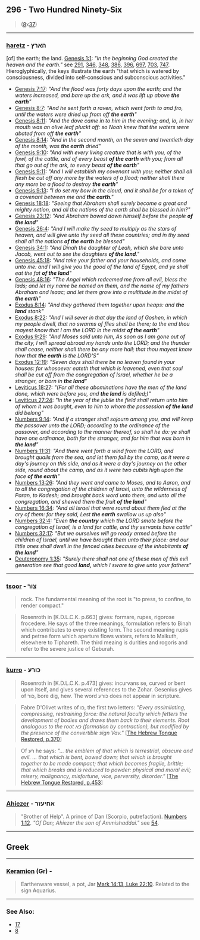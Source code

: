 ## 296 - Two Hundred Ninety-Six
> ([8](8)x[37](37))

---

### [haretz](/keys/HARTz) - הארץ
[of] the earth; the land. [Genesis 1:1](http://biblehub.com/genesis/1-1.htm): *"In the beginning God created the heaven and the earth."* see [291](291), [346](346), [348](348), [386](386), [396](396), [697](697), [703](703), [747](747). Hieroglyphically, the keys illustrate the earth "that which is watered by consciousness, divided into self-conscious and subconscious activities."

- [Genesis 7:17](https://biblehub.com/genesis/7-17.htm): *"And the flood was forty days upon the earth; and the waters increased, and bare up the ark, and it was lift up above **the earth**"*
- [Genesis 8:7](https://biblehub.com/genesis/8-7.htm): *"And he sent forth a raven, which went forth to and fro, until the waters were dried up from off **the earth**"*
- [Genesis 8:11](https://biblehub.com/genesis/8-11.htm): *"And the dove came in to him in the evening; and, lo, in her mouth was an olive leaf pluckt off: so Noah knew that the waters were abated from off **the earth**"*
- [Genesis 8:14](https://biblehub.com/genesis/8-14.htm): *"And in the second month, on the seven and twentieth day of the month, was **the earth** dried"*
- [Genesis 9:10](https://biblehub.com/genesis/9-10.htm): *"And with every living creature that is with you, of the fowl, of the cattle, and of every beast **of the earth** with you; from all that go out of the ark, to every beast **of the earth**"*
- [Genesis 9:11](https://biblehub.com/genesis/9-11.htm): *"And I will establish my covenant with you; neither shall all flesh be cut off any more by the waters of a flood; neither shall there any more be a flood to destroy **the earth**"*
- [Genesis 9:13](https://biblehub.com/genesis/9-13.htm): *"I do set my bow in the cloud, and it shall be for a token of a covenant between me and **the earth**."*
- [Genesis 18:18](https://biblehub.com/genesis/18-18.htm): *"Seeing that Abraham shall surely become a great and mighty nation, and all the nations of the earth shall be blessed in him?"*
- [Genesis 23:12](https://biblehub.com/genesis/23-12.htm): *"And Abraham bowed down himself before the people **of the land**"*
- [Genesis 26:4](https://biblehub.com/genesis/26-4.htm): *"And I will make thy seed to multiply as the stars of heaven, and will give unto thy seed all these countries; and in thy seed shall all the nations **of the earth** be blessed"*
- [Genesis 34:1](https://biblehub.com/genesis/34-1.htm): *"And Dinah the daughter of Leah, which she bare unto Jacob, went out to see the daughters **of the land**."*
- [Genesis 45:18](https://biblehub.com/genesis/45-18.htm): *"And take your father and your households, and come unto me: and I will give you the good of the land of Egypt, and ye shall eat the fat **of the land**"*
- [Genesis 48:16](https://biblehub.com/genesis/48-16.htm): *"The Angel which redeemed me from all evil, bless the lads; and let my name be named on them, and the name of my fathers Abraham and Isaac; and let them grow into a multitude in the midst of **the earth**"*
- [Exodus 8:14](https://biblehub.com/exodus/8-14.htm): *"And they gathered them together upon heaps: and **the land** stank"*
- [Exodus 8:22](https://biblehub.com/exodus/8-22.htm): *"And I will sever in that day the land of Goshen, in which my people dwell, that no swarms of flies shall be there; to the end thou mayest know that I am the LORD in the midst **of the earth**"*
- [Exodus 9:29](https://biblehub.com/exodus/9-29.htm): *"And Moses said unto him, As soon as I am gone out of the city, I will spread abroad my hands unto the LORD; and the thunder shall cease, neither shall there be any more hail; that thou mayest know how that **the earth** is the LORD'S"*
- [Exodus 12:19](https://biblehub.com/exodus/12-19.htm): *"Seven days shall there be no leaven found in your houses: for whosoever eateth that which is leavened, even that soul shall be cut off from the congregation of Israel, whether he be a stranger, or born in **the land**"*
- [Leviticus 18:27](https://biblehub.com/leviticus/18-27.htm): *"(For all these abominations have the men of the land done, which were before you, and **the land** is defiled;)"*
- [Leviticus 27:24](https://biblehub.com/leviticus/27-24.htm): *"In the year of the jubile the field shall return unto him of whom it was bought, even to him to whom the possession **of the land** did belong"*
- [Numbers 9:14](https://biblehub.com/numbers/9-14.htm): *"And if a stranger shall sojourn among you, and will keep the passover unto the LORD; according to the ordinance of the passover, and according to the manner thereof, so shall he do: ye shall have one ordinance, both for the stranger, and for him that was born in **the land**"*
- [Numbers 11:31](https://biblehub.com/numbers/11-31.htm): *"And there went forth a wind from the LORD, and brought quails from the sea, and let them fall by the camp, as it were a day's journey on this side, and as it were a day's journey on the other side, round about the camp, and as it were two cubits high upon the face **of the earth**"*
- [Numbers 13:26](https://biblehub.com/numbers/13-26.htm): *"And they went and came to Moses, and to Aaron, and to all the congregation of the children of Israel, unto the wilderness of Paran, to Kadesh; and brought back word unto them, and unto all the congregation, and shewed them the fruit **of the land**"*
- [Numbers 16:34](https://biblehub.com/numbers/16-34.htm): *"And all Israel that were round about them fled at the cry of them: for they said, Lest **the earth** swallow us up also"*
- [Numbers 32:4](https://biblehub.com/numbers/32-4.htm): *"Even **the country** which the LORD smote before the congregation of Israel, is a land for cattle, and thy servants have cattle"*
- [Numbers 32:17](https://biblehub.com/numbers/32-17.htm): *"But we ourselves will go ready armed before the children of Israel, until we have brought them unto their place: and our little ones shall dwell in the fenced cities because of the inhabitants **of the land**"*
- [Deuteronomy 1:35](https://biblehub.com/deuteronomy/1-35.htm): *"Surely there shall not one of these men of this evil generation see that good **land,** which I sware to give unto your fathers"*

---

### [tsoor](/keys/TzVR) - צור
> rock. The fundamental meaning of the root is "to press, to confine, to render compact."

> Rosenroth in [K.D.L.C.K. p.663] gives: formare, rupes, rigorose frocedere. He says of the three meanings, formulation refers to Binah which contributes to every existing form. The second meaning rupis and petrae form which aperture flows waters, refers to Malkuth, elsewhere to Tiphareth. The third meaing is durities and rogoris and refer to the severe justice of Geburah.

---

### [kurro](/keys/KVRO) - כורע
> Rosenroth in [K.D.L.C.K. p.473] gives: incurvans se, curved or bent upon itself, and gives several references to the Zohar. Gesenius gives of כור, bore dig, hew. The word כורע does not appear in scripture.

> Fabre D'Olivet writes of כו, the first two letters: *"Every assimilating, compressing, restraining force: the natural faculty which fetters the development of bodies and draws them back to their elements. Root analogous to the root כא (formation by contraction), but modified by the presence of the convertible sign Vav."* [[The Hebrew Tongue Restored, p.370](https://archive.org/stream/hebraictongueres00fabriala#page/370)]

> Of רע he says: *"... the emblem of that which is terrestrial, obscure and evil. ... that which is bent, bowed down; that which is brought together to be made compact; that which becomes fragile, brittle; that which breaks and is reduced to powder: physical and moral evil; misery, malignancy, misfortune, vice, perversity, disorder."* [[The Hebrew Tongue Restored, p.453](https://archive.org/stream/hebraictongueres00fabriala#page/452)]

---

### [Ahiezer](/keys/AChIOZR) - אחיעזר
> "Brother of Help". A prince of Dan (Scorpio, putrefaction). [Numbers 1:12](http://biblehub.com/numbers/1-12.htm). *"Of Dan; Ahiezer the son of Ammishaddai."* see [54](54).

---

## Greek

---

### [Keramion](/greek?word=keramion) (Gr) - 
> Earthenware vessel, a pot, Jar [Mark 14:13, Luke 22:10](https://www.biblegateway.com/passage/?search=Mark+14%3A13%2C+Luke+22%3A10&version=KJV;SBLGNT). Related to the sign Aquarius.

---

### See Also:

- [17](17)
- [8](8)
